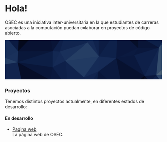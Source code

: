 # Hola!

OSEC es una iniciativa inter-universitaria en la que estudiantes de carreras asociadas a la computación puedan colaborar en proyectos de código abierto.

<img alt="banner" src='./assets/banner.png'>

### Proyectos

Tenemos distintos proyectos actualmente, en diferentes estados de desarrollo:

#### En desarrollo

- [Pagina web](https://github.com/osec-cl/website) \
   La página web de OSEC.
